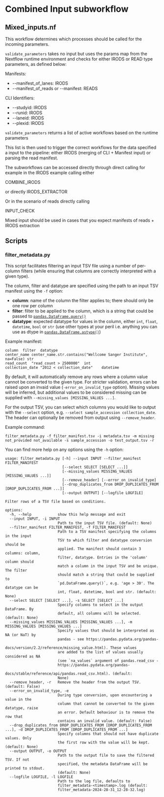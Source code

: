 # Combined Input subworkflow

## Mixed_inputs.nf

This workflow determines which processes should be called for the incoming parameters.

`validate_parameters` takes no input but uses the params map from the Nextflow runtime environment and checks for either IRODS or READ type parameters, as defined below:


Manifests:
- --manifest_of_lanes: IRODS
- --manifest_of_reads or --manifest: READS

CLI Identifiers:
- --studyid: IRODS
- --runid: IRODS
- --laneid: IRODS
- --plexid: IRODS

`validate_parameters` returns a list of active workflows based on the runtime parameters

This list is then used to trigger the correct workflows for the data specified a input to the pipeline: either IRODS (merging of CLI + Manifest input) or parsing the read manifest.

The subworkflows can be accessed directly through direct calling for example in the IRODS example calling either

COMBINE_IRODS

or directly IRODS_EXTRACTOR

Or in the scenario of reads directly calling

INPUT_CHECK

Mixed input should be used in cases that you expect manifests of reads + IRODS extraction
## Scripts

### filter_metadata.py

This script facilitates filtering an input TSV file using a number of per-column filters (while ensuring that columns are correctly interpreted with a given type).

The column, filter and datatype are specified using the path to an input TSV manifest using the `-f` option:

- **column**: name of the column the filter applies to\; there should only be one row per column
- **filter**: filter to be applied to the column, which is a string that could be passed to [`pandas.DataFrame.query()`](https://pandas.pydata.org/docs/reference/api/pandas.DataFrame.query.html)
- **datatype**: expected datatype for values in the column, either `int`, `float`, `datetime`, `bool` or `str` (use other types at your peril i.e. anything you can use as dtype in [`pandas.DataFrame.astype()`](https://pandas.pydata.org/docs/reference/api/pandas.DataFrame.astype.html)) 

Example manifest:

```
column	filter	datatype
center_name	center_name.str.contains("Wellcome Sanger Institute", na=False)	str
read_count	"read_count > 2500000"	int
collection_date	"2012 < collection_date"	datetime
```

By default, it will automatically remove any rows where a column value cannot be converted to the given type. For stricter validation, errors can be raised upon an invaid value (`-error_on_invalid_type` option). Missing values will be inferred, but additional values to be considered missing can be supplied with `--missing_values [MISSING_VALUES ...]`.

For the output TSV, you can select which columns you would like to output with the `--select` option, e.g. `--select sample_accession collection_date`. The header can optionally be removed from output using `--remove_header`.

Example command:
```
filter_metadata.py -f filter_manifest.tsv -i metadata.tsv -m missing not_provided not_available -s sample_accession -o test_output.tsv -r
```

You can find more help on any options using the `-h` option:
```
usage: filter_metadata.py [-h] --input INPUT --filter_manifest FILTER_MANIFEST
                          [--select SELECT [SELECT ...]]
                          [--missing_values MISSING_VALUES [MISSING_VALUES ...]]
                          [--remove_header] [--error_on_invalid_type]
                          [--drop_duplicates_from DROP_DUPLICATES_FROM [DROP_DUPLICATES_FROM ...]]
                          [--output OUTPUT] [--logfile LOGFILE]

Filter rows of a TSV file based on conditions.

options:
  -h, --help            show this help message and exit
  --input INPUT, -i INPUT
                        Path to the input TSV file. (default: None)
  --filter_manifest FILTER_MANIFEST, -f FILTER_MANIFEST
                        Path to a TSV manifest specifying the columns in the input
                        TSV to which filter and datatype conversion should be
                        applied. The manifest should contain 3 columns: column,
                        filter, datatype. Entries in the 'column' column should
                        match a column in the input TSV and be unique. The filter
                        should match a string that could be supplied to
                        `pd.DataFrame.query()`, e.g. 'age > 30'. The datatype can be
                        int, float, datetime, bool and str. (default: None)
  --select SELECT [SELECT ...], -s SELECT [SELECT ...]
                        Specify columns to select in the output DataFrame. By
                        default, all columns will be selected. (default: None)
  --missing_values MISSING_VALUES [MISSING_VALUES ...], -m MISSING_VALUES [MISSING_VALUES ...]
                        Specify values that should be interpreted as NA (or NaT) by
                        pandas - see https://pandas.pydata.org/pandas-
                        docs/version/2.2/reference/missing_value.html). These values
                        are added to the list of values usually considered as NA
                        (see `na_values` argument of pandas.read_csv -
                        https://pandas.pydata.org/pandas-
                        docs/stable/reference/api/pandas.read_csv.html). (default:
                        None)
  --remove_header, -r   Remove the header from the output TSV. (default: False)
  --error_on_invalid_type, -e
                        During type conversion, upon encountering a value in the
                        column that cannot be converted to the given datatype, raise
                        an error. Default behaviour is to remove the row that
                        contains an invalid value. (default: False)
  --drop_duplicates_from DROP_DUPLICATES_FROM [DROP_DUPLICATES_FROM ...], -d DROP_DUPLICATES_FROM [DROP_DUPLICATES_FROM ...]
                        Specify columns that should not have duplicate values. Only
                        the first row with the value will be kept. (default: None)
  --output OUTPUT, -o OUTPUT
                        Path to the output file to save the filtered TSV. If not
                        specified, the metadata DataFrame will be printed to stdout.
                        (default: None)
  --logfile LOGFILE, -l LOGFILE
                        Path to the log file, defaults to
                        filter_metadata-<timestamp>.log (default:
                        filter_metadata-2024-28-31_12-28-32.log)
```